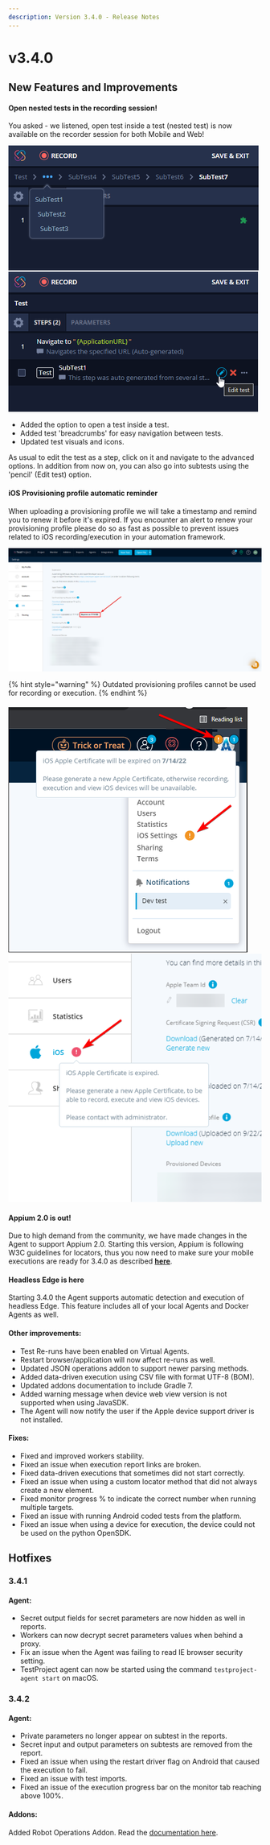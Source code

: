 ```yaml
---
description: Version 3.4.0 - Release Notes
---
```


# v3.4.0

## New Features and Improvements

#### Open nested tests in the recording session!

You asked - we listened, open test inside a test (nested test) is now available on the recorder session for both Mobile and Web!

![](<../.gitbook/assets/image (466) (1) (1).png>)![](<../.gitbook/assets/image (469) (2) (1).png>)

* Added the option to open a test inside a test.
* Added test 'breadcrumbs' for easy navigation between tests.
* Updated test visuals and icons.

As usual to edit the test as a step, click on it and navigate to the advanced options. In addition from now on, you can also go into subtests using the 'pencil' (Edit test) option.

#### iOS Provisioning profile automatic reminder

When uploading a provisioning profile we will take a timestamp and remind you to renew it before it's expired. If you encounter an alert to renew your provisioning profile please do so as fast as possible to prevent issues related to iOS recording/execution in your automation framework.

![Find the expiration date on your iOS settings page](<../.gitbook/assets/image (462) (1) (1).png>)

{% hint style="warning" %}
Outdated provisioning profiles cannot be used for recording or execution.
{% endhint %}

#### <img src="../.gitbook/assets/image (460) (1) (1).png" alt="" data-size="original">![](<../.gitbook/assets/image (452) (1) (2).png>)

#### Appium 2.0 is out!

Due to high demand from the community, we have made changes in the Agent to support Appium 2.0. Starting this version, Appium is following W3C guidelines for locators, thus you now need to make sure your mobile executions are ready for 3.4.0 as described [**here**](https://intercom.help/testprojectio/en/articles/5748260-fix-invalid-argument-invalid-locator-error-on-agent-3-4-0-appium-2-0).

#### Headless Edge is here

Starting 3.4.0 the Agent supports automatic detection and execution of headless Edge. This feature includes all of your local Agents and Docker Agents as well.

#### Other improvements:

* Test Re-runs have been enabled on Virtual Agents.
* Restart browser/application will now affect re-runs as well.
* Updated JSON operations addon to support newer parsing methods.&#x20;
* Added data-driven execution using CSV file with format UTF-8 (BOM).
* Updated addons documentation to include Gradle 7.&#x20;
* Added warning message when device web view version is not supported when using JavaSDK.
* The Agent will now notify the user if the Apple device support driver is not installed.



#### Fixes:

* Fixed and improved workers stability.
* Fixed an issue when execution report links are broken.
* Fixed data-driven executions that sometimes did not start correctly.
* Fixed an issue when using a custom locator method that did not always create a new element.
* Fixed monitor progress % to indicate the correct number when running multiple targets.&#x20;
* Fixed an issue with running Android coded tests from the platform.
* Fixed an issue when using a device for execution, the device could not be used on the python OpenSDK.



## Hotfixes

### 3.4.1

#### Agent:

* Secret output fields for secret parameters are now hidden as well in reports.
* Workers can now decrypt secret parameters values when behind a proxy.
* Fix an issue when the Agent was failing to read IE browser security setting.
* TestProject agent can now be started using the command `testproject-agent start` on macOS.

### 3.4.2

#### Agent:

* Private parameters no longer appear on subtest in the reports.
* Secret input and output parameters on subtests are removed from the report.
* Fixed an issue when using the restart driver flag on Android that caused the execution to fail.
* Fixed an issue with test imports.
* Fixed an issue of the execution progress bar on the monitor tab reaching above 100%.

#### Addons:

Added Robot Operations Addon. Read the [documentation here](../testproject-addons/available-addons/robot-operations-addon.md).

